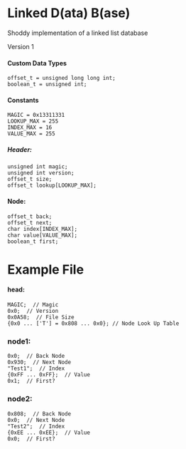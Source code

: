 # Linked D(ata) B(ase)
Shoddy implementation of a linked list database

Version 1

#### Custom Data Types
```
offset_t = unsigned long long int;
boolean_t = unsigned int;
```

#### Constants
```
MAGIC = 0x13311331
LOOKUP_MAX = 255
INDEX_MAX = 16
VALUE_MAX = 255
```

##### Header:
```
unsigned int magic;
unsigned int version;
offset_t size;
offset_t lookup[LOOKUP_MAX];
```

#### Node:
```
offset_t back;
offset_t next;
char index[INDEX_MAX];
char value[VALUE_MAX];
boolean_t first;
```

# Example File
#### head:
```
MAGIC;  // Magic
0x0;  // Version
0x0A58;  // File Size
{0x0 ... ['T'] = 0x808 ... 0x0}; // Node Look Up Table
```
### node1:
```
0x0;  // Back Node
0x930;  // Next Node
"Test1";  // Index
{0xFF ... 0xFF};  // Value
0x1;  // First?
```
### node2:
```
0x808;  // Back Node
0x0;  // Next Node
"Test2";  // Index
{0xEE ... 0xEE};  // Value
0x0;  // First?
```
